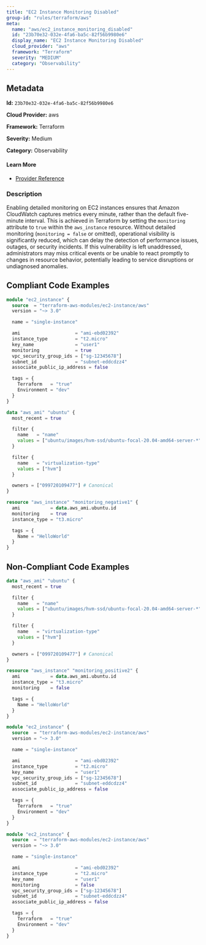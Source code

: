 ```yaml
---
title: "EC2 Instance Monitoring Disabled"
group-id: "rules/terraform/aws"
meta:
  name: "aws/ec2_instance_monitoring_disabled"
  id: "23b70e32-032e-4fa6-ba5c-82f56b9980e6"
  display_name: "EC2 Instance Monitoring Disabled"
  cloud_provider: "aws"
  framework: "Terraform"
  severity: "MEDIUM"
  category: "Observability"
---
```

## Metadata

**Id:** `23b70e32-032e-4fa6-ba5c-82f56b9980e6`

**Cloud Provider:** aws

**Framework:** Terraform

**Severity:** Medium

**Category:** Observability

#### Learn More

 - [Provider Reference](https://registry.terraform.io/providers/hashicorp/aws/latest/docs/resources/instance#monitoring)

### Description

 Enabling detailed monitoring on EC2 instances ensures that Amazon CloudWatch captures metrics every minute, rather than the default five-minute interval. This is achieved in Terraform by setting the `monitoring` attribute to `true` within the `aws_instance` resource. Without detailed monitoring (`monitoring = false` or omitted), operational visibility is significantly reduced, which can delay the detection of performance issues, outages, or security incidents. If this vulnerability is left unaddressed, administrators may miss critical events or be unable to react promptly to changes in resource behavior, potentially leading to service disruptions or undiagnosed anomalies.


## Compliant Code Examples
```terraform
module "ec2_instance" {
  source  = "terraform-aws-modules/ec2-instance/aws"
  version = "~> 3.0"

  name = "single-instance"

  ami                    = "ami-ebd02392"
  instance_type          = "t2.micro"
  key_name               = "user1"
  monitoring             = true
  vpc_security_group_ids = ["sg-12345678"]
  subnet_id              = "subnet-eddcdzz4"
  associate_public_ip_address = false

  tags = {
    Terraform   = "true"
    Environment = "dev"
  }
}

```

```terraform
data "aws_ami" "ubuntu" {
  most_recent = true

  filter {
    name   = "name"
    values = ["ubuntu/images/hvm-ssd/ubuntu-focal-20.04-amd64-server-*"]
  }

  filter {
    name   = "virtualization-type"
    values = ["hvm"]
  }

  owners = ["099720109477"] # Canonical
}

resource "aws_instance" "monitoring_negative1" {
  ami           = data.aws_ami.ubuntu.id
  monitoring    = true
  instance_type = "t3.micro"

  tags = {
    Name = "HelloWorld"
  }
}

```
## Non-Compliant Code Examples
```terraform
data "aws_ami" "ubuntu" {
  most_recent = true

  filter {
    name   = "name"
    values = ["ubuntu/images/hvm-ssd/ubuntu-focal-20.04-amd64-server-*"]
  }

  filter {
    name   = "virtualization-type"
    values = ["hvm"]
  }

  owners = ["099720109477"] # Canonical
}

resource "aws_instance" "monitoring_positive2" {
  ami           = data.aws_ami.ubuntu.id
  instance_type = "t3.micro"
  monitoring    = false

  tags = {
    Name = "HelloWorld"
  }
}

```

```terraform
module "ec2_instance" {
  source  = "terraform-aws-modules/ec2-instance/aws"
  version = "~> 3.0"

  name = "single-instance"

  ami                    = "ami-ebd02392"
  instance_type          = "t2.micro"
  key_name               = "user1"
  vpc_security_group_ids = ["sg-12345678"]
  subnet_id              = "subnet-eddcdzz4"
  associate_public_ip_address = false

  tags = {
    Terraform   = "true"
    Environment = "dev"
  }
}

```

```terraform
module "ec2_instance" {
  source  = "terraform-aws-modules/ec2-instance/aws"
  version = "~> 3.0"

  name = "single-instance"

  ami                    = "ami-ebd02392"
  instance_type          = "t2.micro"
  key_name               = "user1"
  monitoring             = false
  vpc_security_group_ids = ["sg-12345678"]
  subnet_id              = "subnet-eddcdzz4"
  associate_public_ip_address = false

  tags = {
    Terraform   = "true"
    Environment = "dev"
  }
}

```